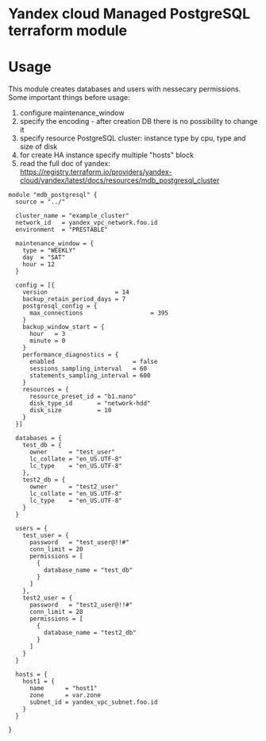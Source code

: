 # Yandex cloud Managed PostgreSQL terraform module

# Usage

This module creates databases and users with nessecary permissions. Some important things before usage:
1. configure maintenance_window
2. specify the encoding - after creation DB there is no possibility to change it 
3. specify resource PostgreSQL cluster: instance type by cpu, type and size of disk
4. for create HA instance specify multiple "hosts" block
5. read the full doc of yandex: https://registry.terraform.io/providers/yandex-cloud/yandex/latest/docs/resources/mdb_postgresql_cluster

```
module "mdb_postgresql" {
  source = "../"

  cluster_name = "example_cluster"
  network_id   = yandex_vpc_network.foo.id
  environment  = "PRESTABLE"

  maintenance_window = {
    type = "WEEKLY"
    day  = "SAT"
    hour = 12
  }

  config = [{
    version                   = 14
    backup_retain_period_days = 7
    postgresql_config = {
      max_connections                   = 395
    }
    backup_window_start = {
      hour   = 3
      minute = 0
    }
    performance_diagnostics = {
      enabled                      = false
      sessions_sampling_interval   = 60
      statements_sampling_interval = 600
    }
    resources = {
      resource_preset_id = "b1.nano"
      disk_type_id       = "network-hdd"
      disk_size          = 10
    }
  }]

  databases = {
    test_db = {
      owner      = "test_user"
      lc_collate = "en_US.UTF-8"
      lc_type    = "en_US.UTF-8"
    },
    test2_db = {
      owner      = "test2_user"
      lc_collate = "en_US.UTF-8"
      lc_type    = "en_US.UTF-8"
    }
  }

  users = {
    test_user = {
      password   = "test_user@!!#"
      conn_limit = 20
      permissions = [
        {
          database_name = "test_db"
        }
      ]
    },
    test2_user = {
      password   = "test2_user@!!#"
      conn_limit = 20
      permissions = [
        {
          database_name = "test2_db"
        }
      ]
    }
  }

  hosts = {
    host1 = {
      name      = "host1"
      zone      = var.zone
      subnet_id = yandex_vpc_subnet.foo.id
    }
  }

}
```
